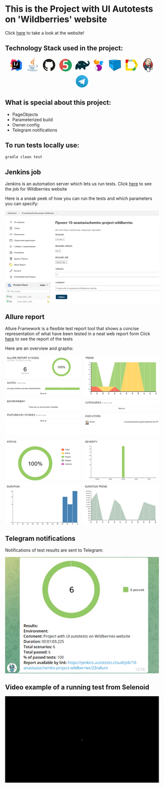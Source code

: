 # This is the Project with UI Autotests on 'Wildberries' website
Click [here](https://by.wildberries.ru/) to take a look at the website!

## Technology Stack used in the project:

<p align="center">
<a href="https://www.jetbrains.com/idea/"><img src="images/logo/Idea.svg" width="50" height="50"  alt="IDEA" title="IntelliJ IDEA"/></a>
<a href="https://www.java.com/"><img src="images/logo/Java.svg" width="50" height="50"  alt="Java" title="Java"/></a>
<a href="https://github.com/"><img src="images/logo/GitHub.svg" width="50" height="50"  alt="Github" title="GitHub"/></a>
<a href="https://junit.org/junit5/"><img src="images/logo/Junit5.svg" width="50" height="50"  alt="JUnit 5" title="JUnit 5"/></a>
<a href="https://gradle.org/"><img src="images/logo/Gradle.svg" width="50" height="50"  alt="Gradle" title="Gradle"/></a>
<a href="https://selenide.org/"><img src="images/logo/Selenide.svg" width="50" height="50"  alt="Selenide" title="Selenide"/></a>
<a href="https://aerokube.com/selenoid/"><img src="images/logo/Selenoid.svg" width="50" height="50"  alt="Selenoid" title="Selenoid"/></a>
<a href="https://github.com/allure-framework/allure2"><img src="images/logo/Allure.svg" width="50" height="50"  alt="Allure" title="Allure"/></a>
<a href="https://www.jenkins.io/"><img src="images/logo/Jenkins.svg" width="50" height="50"  alt="Jenkins" title="Jenkins"/></a>
<a href="https://web.telegram.org/"><img width="50" height="50"  alt="Telegram" src="images\logo\Telegram.svg" title="Telegram"></a>
</p>

## What is special about this project:

- PageObjects
- Parameterized build
- Owner.config
- Telegram notifications

## To run tests locally use:

```
gradle clean test 
```

## Jenkins job
Jenkins is an automation server which lets us run tests.
Click <a target="_blank" href="https://jenkins.autotests.cloud/job/10-anastasiachemko-project-wildberries">here</a> to see the job for Wildberries website

Here is a sneak peek of how you can run the tests and which parameters you can specify:

<p align="center">
<img title="Parameters configuration" src="images/screens/jenkinsParams.png">
</p>

## Allure report
Allure Framework is a flexible test report tool that shows a concise representation of what have been tested in a neat web report form
Click <a target="_blank" href="https://jenkins.autotests.cloud/job/10-anastasiachemko-project-wildberries/24/allure/#">here</a> to see the report of the tests

Here are an overview and graphs:

<p align="center">
<img title="Allure overview" src="images/screens/allureOverview.png">
</p>

<p align="center">
<img title="Allure overview" src="images/screens/allureGraphs.png">
</p>

## Telegram notifications
Notifications of test results are sent to Telegram:

<p align="center">
<img title="Allure overview" src="images/screens/tgNotification.png">
</p>

## Video example of a running test from Selenoid

<img src="images/gif/testVideo.gif">

